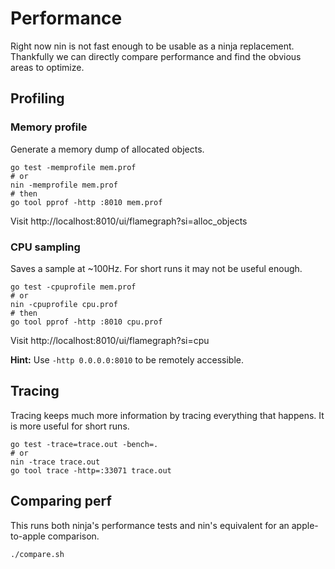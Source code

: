 # Performance

Right now nin is not fast enough to be usable as a ninja replacement. Thankfully
we can directly compare performance and find the obvious areas to optimize.


## Profiling

### Memory profile

Generate a memory dump of allocated objects.

```
go test -memprofile mem.prof
# or
nin -memprofile mem.prof
# then
go tool pprof -http :8010 mem.prof
```

Visit http://localhost:8010/ui/flamegraph?si=alloc_objects


### CPU sampling

Saves a sample at ~100Hz. For short runs it may not be useful enough.

```
go test -cpuprofile mem.prof
# or
nin -cpuprofile cpu.prof
# then
go tool pprof -http :8010 cpu.prof
```

Visit http://localhost:8010/ui/flamegraph?si=cpu

**Hint:** Use `-http 0.0.0.0:8010` to be remotely accessible.


## Tracing

Tracing keeps much more information by tracing everything that happens. It is
more useful for short runs.

```
go test -trace=trace.out -bench=.
# or
nin -trace trace.out
go tool trace -http=:33071 trace.out
```


## Comparing perf

This runs both ninja's performance tests and nin's equivalent for an
apple-to-apple comparison.

```
./compare.sh
```
